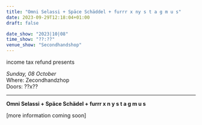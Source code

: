 ```yaml
---
title: "Omni Selassi + Späce Schäddel + furrr x ny s t a g m u s"
date: 2023-09-29T12:18:04+01:00
draft: false

date_show: "2023|10|08"
time_show: "??:??"
venue_show: "Secondhandshop"
---
```


income tax refund presents

_Sunday, 08 October_
\
Where: Zecondhandzhop
\
Doors: ??x??

---

**Omni Selassi + Späce Schädel + furrr x n y s t a g m u s**

[more information coming soon]